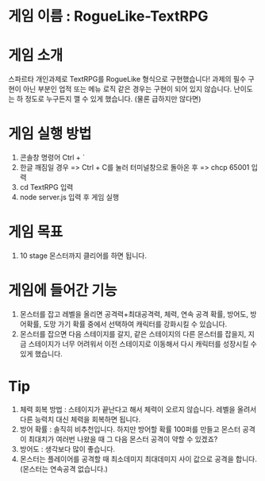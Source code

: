 # 게임 이름 : RogueLike-TextRPG

# 게임 소개
 스파르타 개인과제로 TextRPG를 RogueLike 형식으로 구현했습니다!
 과제의 필수 구현이 아닌 부분인 업적 또는 메뉴 로직 같은 경우는 구현이 되어 있지 않습니다.
 난이도는 하 정도로 누구든지 깰 수 있게 했습니다.
 (물론 급하지만 않다면)

# 게임 실행 방법
 1. 콘솔창 명령어 Ctrl + `
 2. 한글 깨짐일 경우 => Ctrl + C를 눌러 터미널창으로 돌아온 후 => chcp 65001 입력
 3. cd TextRPG 입력
 4. node server.js 입력 후 게임 실행

# 게임 목표
 1. 10 stage 몬스터까지 클리어를 하면 됩니다.

# 게임에 들어간 기능
 1. 몬스터를 잡고 레벨을 올리면 공격력+최대공격력, 체력, 연속 공격 확률, 방어도, 방어확률, 도망 가기 확률 중에서 선택하여 캐릭터를 강화시킬 수 있습니다.
 2. 몬스터를 잡으면 다음 스테이지를 갈지, 같은 스테이지의 다른 몬스터를 잡을지, 지금 스테이지가 너무 어려워서 이전 스테이지로 이동해서 다시 캐릭터를 성장시킬 수 있게 했습니다.

# Tip
 1. 체력 회복 방법 : 스테이지가 끝난다고 해서 체력이 오르지 않습니다.
                    레벨을 올려서 다른 능력치 대신 체력을 회복하면 됩니다.
 2. 방어 확률 : 솔직히 비추천입니다. 하지만 방어할 확률 100퍼를 만들고 몬스터 공격이 최대치가 여러번 나왔을 때 그 다음 몬스터 공격이 약할 수 있겠죠?
 3. 방어도 : 생각보다 많이 좋습니다.
 4. 몬스터는 플레이어를 공격할 때 최소데미지 최대데미지 사이 값으로 공격을 합니다. (몬스터는 연속공격 없습니다.)
     
